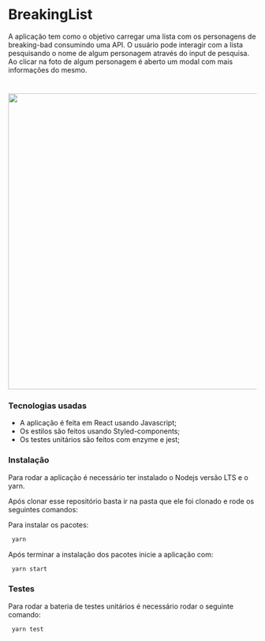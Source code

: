 # BreakingList

A aplicação tem como o objetivo carregar uma lista com os personagens de breaking-bad consumindo uma API. O usuário pode interagir com a lista pesquisando o nome de algum personagem através do input de pesquisa. Ao clicar na foto de algum personagem é aberto um modal com mais informações do mesmo.

<h1 align="center" >  
  <img src="https://https://github.com/IMeinen/BreakingList/blob/master/src/images/breaking_list_example.png" width="600"/>
</h1>


### Tecnologias usadas

- A aplicação é feita em React usando Javascript;
- Os estilos são feitos usando Styled-components;
- Os testes unitários são feitos com enzyme e jest;

### Instalação

Para rodar a aplicação é necessário ter instalado o Nodejs versão LTS e o yarn.

Após clonar esse repositório basta ir na pasta que ele foi clonado e rode os seguintes comandos:

Para instalar os pacotes:

```sh
 yarn
```

Após terminar a instalação dos pacotes inicie a aplicação com:

```sh
 yarn start
```

### Testes

Para rodar a bateria de testes unitários é necessário rodar o seguinte comando:

```sh
 yarn test
```

